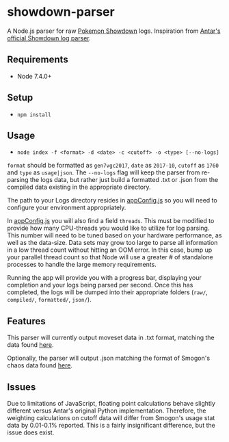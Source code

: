 # showdown-parser

A Node.js parser for raw [Pokemon Showdown](https://github.com/Zarel/Pokemon-Showdown) logs. Inspiration from [Antar's official Showdown log parser](https://github.com/Antar1011/Smogon-Usage-Stats).

## Requirements

* Node 7.4.0+

## Setup

* `npm install`

## Usage

* `node index -f <format> -d <date> -c <cutoff> -o <type> [--no-logs]`

`format` should be formatted as `gen7vgc2017`, `date` as `2017-10`, `cutoff` as `1760` and `type` as `usage|json`. The `--no-logs` flag will keep the parser from re-parsing the logs data, but rather just build a formatted .txt or .json from the compiled data existing in the appropriate directory.

The path to your Logs directory resides in [appConfig.js](https://github.com/GriffinLedingham/showdown-parser/blob/master/config/appConfig.js) so you will need to configure your environment appropriately.

In [appConfig.js](https://github.com/GriffinLedingham/showdown-parser/blob/master/config/appConfig.js) you will also find a field `threads`. This must be modified to provide how many CPU-threads you would like to utilize for log parsing. This number will need to be tuned based on your hardware performance, as well as the data-size. Data sets may grow too large to parse all information in a low thread count without hitting an OOM error. In this case, bump up your parallel thread count so that Node will use a greater # of standalone processes to handle the large memory requirements.

Running the app will provide you with a progress bar, displaying your completion and your logs being parsed per second. Once this has completed, the logs will be dumped into their appropriate folders (`raw/`, `compiled/`, `formatted/`, `json/`).

## Features

This parser will currently output moveset data in .txt format, matching the data found [here](http://www.smogon.com/stats/2017-10/moveset/gen7vgc2017-1760.txt).

Optionally, the parser will output .json matching the format of Smogon's chaos data found [here](http://www.smogon.com/stats/2017-10/chaos/gen7vgc2017-1760.json).

## Issues

Due to limitations of JavaScript, floating point calculations behave slightly different versus Antar's original Python implementation. Therefore, the weighting calculations on cutoff data will differ from Smogon's usage stat data by 0.01-0.1% reported. This is a fairly insignificant difference, but the issue does exist.

